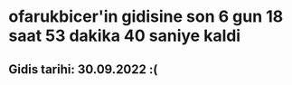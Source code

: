 # ofarukbicer'in gidisine son 6 gun 18 saat 53 dakika 40 saniye kaldi

## Gidis tarihi: 30.09.2022 :(